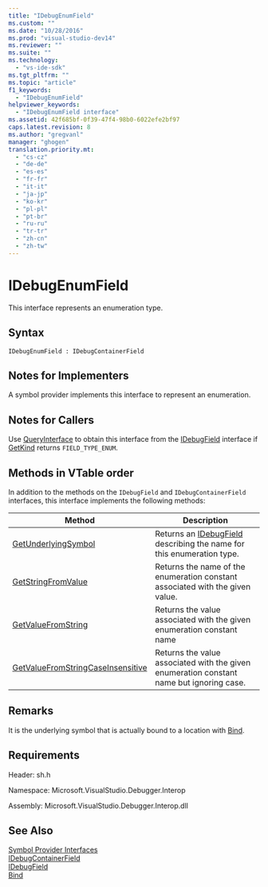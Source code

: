 ```yaml
---
title: "IDebugEnumField"
ms.custom: ""
ms.date: "10/28/2016"
ms.prod: "visual-studio-dev14"
ms.reviewer: ""
ms.suite: ""
ms.technology: 
  - "vs-ide-sdk"
ms.tgt_pltfrm: ""
ms.topic: "article"
f1_keywords: 
  - "IDebugEnumField"
helpviewer_keywords: 
  - "IDebugEnumField interface"
ms.assetid: 42f685bf-0f39-47f4-98b0-6022efe2bf97
caps.latest.revision: 8
ms.author: "gregvanl"
manager: "ghogen"
translation.priority.mt: 
  - "cs-cz"
  - "de-de"
  - "es-es"
  - "fr-fr"
  - "it-it"
  - "ja-jp"
  - "ko-kr"
  - "pl-pl"
  - "pt-br"
  - "ru-ru"
  - "tr-tr"
  - "zh-cn"
  - "zh-tw"
---
```

# IDebugEnumField
This interface represents an enumeration type.  
  
## Syntax  
  
```  
IDebugEnumField : IDebugContainerField  
```  
  
## Notes for Implementers  
 A symbol provider implements this interface to represent an enumeration.  
  
## Notes for Callers  
 Use [QueryInterface](../Topic/QueryInterface.md) to obtain this interface from the [IDebugField](../../../extensibility/debugger/reference/idebugfield.md) interface if [GetKind](../../../extensibility/debugger/reference/idebugfield-getkind.md) returns `FIELD_TYPE_ENUM`.  
  
## Methods in VTable order  
 In addition to the methods on the `IDebugField` and `IDebugContainerField` interfaces, this interface implements the following methods:  
  
|Method|Description|  
|------------|-----------------|  
|[GetUnderlyingSymbol](../../../extensibility/debugger/reference/idebugenumfield-getunderlyingsymbol.md)|Returns an [IDebugField](../../../extensibility/debugger/reference/idebugfield.md) describing the name for this enumeration type.|  
|[GetStringFromValue](../../../extensibility/debugger/reference/idebugenumfield-getstringfromvalue.md)|Returns the name of the enumeration constant associated with the given value.|  
|[GetValueFromString](../../../extensibility/debugger/reference/idebugenumfield-getvaluefromstring.md)|Returns the value associated with the given enumeration constant name|  
|[GetValueFromStringCaseInsensitive](../../../extensibility/debugger/reference/idebugenumfield-getvaluefromstringcaseinsensitive.md)|Returns the value associated with the given enumeration constant name but ignoring case.|  
  
## Remarks  
 It is the underlying symbol that is actually bound to a location with [Bind](../../../extensibility/debugger/reference/idebugbinder-bind.md).  
  
## Requirements  
 Header: sh.h  
  
 Namespace: Microsoft.VisualStudio.Debugger.Interop  
  
 Assembly: Microsoft.VisualStudio.Debugger.Interop.dll  
  
## See Also  
 [Symbol Provider Interfaces](../../../extensibility/debugger/reference/symbol-provider-interfaces.md)   
 [IDebugContainerField](../../../extensibility/debugger/reference/idebugcontainerfield.md)   
 [IDebugField](../../../extensibility/debugger/reference/idebugfield.md)   
 [Bind](../../../extensibility/debugger/reference/idebugbinder-bind.md)